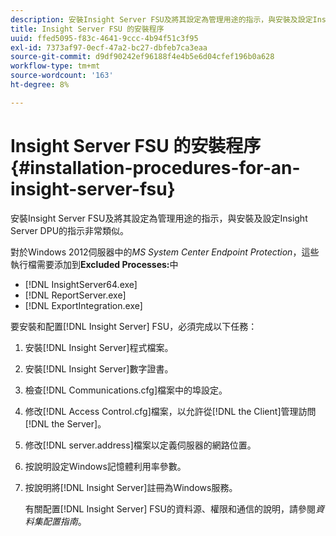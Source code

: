 ```yaml
---
description: 安裝Insight Server FSU及將其設定為管理用途的指示，與安裝及設定Insight Server DPU的指示非常類似。
title: Insight Server FSU 的安裝程序
uuid: ffed5095-f83c-4641-9ccc-4b94f51c3f95
exl-id: 7373af97-0ecf-47a2-bc27-dbfeb7ca3eaa
source-git-commit: d9df90242ef96188f4e4b5e6d04cfef196b0a628
workflow-type: tm+mt
source-wordcount: '163'
ht-degree: 8%

---
```


# Insight Server FSU 的安裝程序{#installation-procedures-for-an-insight-server-fsu}

安裝Insight Server FSU及將其設定為管理用途的指示，與安裝及設定Insight Server DPU的指示非常類似。

對於Windows 2012伺服器中的&#x200B;*MS System Center Endpoint Protection*，這些執行檔需要添加到&#x200B;**Excluded Processes:**&#x200B;中

* [!DNL InsightServer64.exe]
* [!DNL ReportServer.exe]
* [!DNL ExportIntegration.exe]

要安裝和配置[!DNL Insight Server] FSU，必須完成以下任務：

1. 安裝[!DNL Insight Server]程式檔案。
1. 安裝[!DNL Insight Server]數字證書。
1. 檢查[!DNL Communications.cfg]檔案中的埠設定。
1. 修改[!DNL Access Control.cfg]檔案，以允許從[!DNL the Client]管理訪問[!DNL the Server]。
1. 修改[!DNL server.address]檔案以定義伺服器的網路位置。
1. 按說明設定Windows記憶體利用率參數。
1. 按說明將[!DNL Insight Server]註冊為Windows服務。

   有關配置[!DNL Insight Server] FSU的資料源、權限和通信的說明，請參閱&#x200B;*資料集配置指南*。
